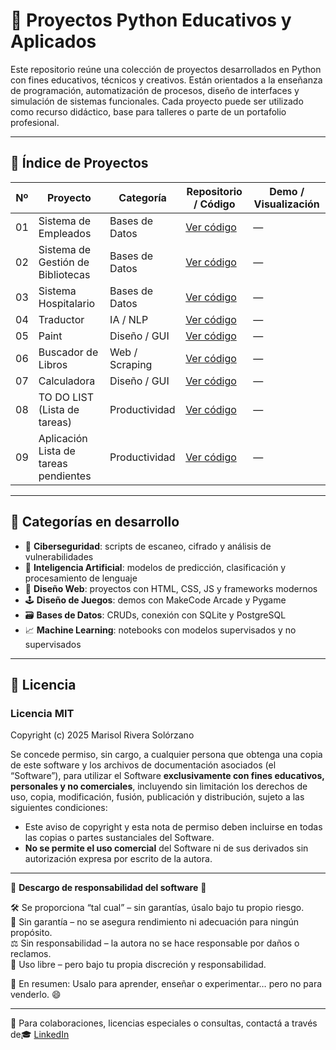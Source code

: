 # 🧠 Proyectos Python Educativos y Aplicados

Este repositorio reúne una colección de proyectos desarrollados en Python con fines educativos, técnicos y creativos. Están orientados a la enseñanza de programación, automatización de procesos, diseño de interfaces y simulación de sistemas funcionales. Cada proyecto puede ser utilizado como recurso didáctico, base para talleres o parte de un portafolio profesional.

---

## 📁 Índice de Proyectos

| Nº  | Proyecto                                      | Categoría         | Repositorio / Código                                                                 | Demo / Visualización |
| :-: | --------------------------------------------- | ----------------- | ------------------------------------------------------------------------------------- | --------------------- |
| 01  | Sistema de Empleados                          | Bases de Datos    | [Ver código](https://github.com/marisolriveraslrzn/Proyectos-Python-/tree/main/Sistema%20de%20empleados) | —                     |
| 02  | Sistema de Gestión de Bibliotecas             | Bases de Datos    | [Ver código](https://github.com/marisolriveraslrzn/Proyectos-Python-/tree/main/Sistema%20de%20Bibliotecas) | —                     |
| 03  | Sistema Hospitalario                          | Bases de Datos    | [Ver código](https://github.com/marisolriveraslrzn/Proyectos-Python-/tree/main/Sistema%20Hospitalario) | —                     |
| 04  | Traductor                                     | IA / NLP          | [Ver código](https://github.com/marisolriveraslrzn/Proyectos-Python-/tree/main/Traductor) | —                     |
| 05  | Paint                                         | Diseño / GUI      | [Ver código](https://github.com/marisolriveraslrzn/Proyectos-Python-/tree/main/Paint.py) | —                     |
| 06  | Buscador de Libros                            | Web / Scraping    | [Ver código](https://github.com/marisolriveraslrzn/Proyectos-Python-/tree/main/Buscador%20de%20libros) | —                     |
| 07  | Calculadora                                   | Diseño / GUI      | [Ver código](https://github.com/marisolriveraslrzn/Proyectos-Python-/tree/main/calculadora.py) | —                     |
| 08  | TO DO LIST (Lista de tareas)                 | Productividad     | [Ver código](https://github.com/marisolriveraslrzn/Proyectos-Python-/tree/main/Todo%20List) | —                     |
| 09  | Aplicación Lista de tareas pendientes         | Productividad     | [Ver código](https://github.com/marisolriveraslrzn/Proyectos-Python-/tree/main/Todo%20List%20App.py) | —                     |

---

## 🧠 Categorías en desarrollo

- 🔐 **Ciberseguridad**: scripts de escaneo, cifrado y análisis de vulnerabilidades
- 🤖 **Inteligencia Artificial**: modelos de predicción, clasificación y procesamiento de lenguaje
- 🎨 **Diseño Web**: proyectos con HTML, CSS, JS y frameworks modernos
- 🕹️ **Diseño de Juegos**: demos con MakeCode Arcade y Pygame
- 🗃️ **Bases de Datos**: CRUDs, conexión con SQLite y PostgreSQL
- 📈 **Machine Learning**: notebooks con modelos supervisados y no supervisados

---

## 📜 Licencia
### Licencia MIT

Copyright (c) 2025 Marisol Rivera Solórzano

Se concede permiso, sin cargo, a cualquier persona que obtenga una copia de este software y los archivos de documentación asociados (el “Software”), para utilizar el Software **exclusivamente con fines educativos, personales y no comerciales**, incluyendo sin limitación los derechos de uso, copia, modificación, fusión, publicación y distribución, sujeto a las siguientes condiciones:

- Este aviso de copyright y esta nota de permiso deben incluirse en todas las copias o partes sustanciales del Software.
- **No se permite el uso comercial** del Software ni de sus derivados sin autorización expresa por escrito de la autora.

---

🔹 **Descargo de responsabilidad del software** 🔹

🛠️ Se proporciona “tal cual” – sin garantías, úsalo bajo tu propio riesgo.  
📜 Sin garantía – no se asegura rendimiento ni adecuación para ningún propósito.  
⚖️ Sin responsabilidad – la autora no se hace responsable por daños o reclamos.  
🔄 Uso libre – pero bajo tu propia discreción y responsabilidad.

🚫 En resumen: Usalo para aprender, enseñar o experimentar… pero no para venderlo. 😄

---

📎 Para colaboraciones, licencias especiales o consultas, contactá a través de🎓 [LinkedIn](https://www.linkedin.com/in/marisolrivera96)


